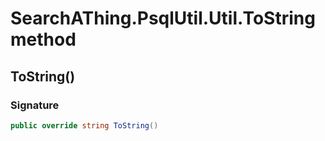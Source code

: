 # SearchAThing.PsqlUtil.Util.ToString method
## ToString()
### Signature
```csharp
public override string ToString()
```
